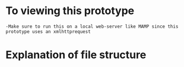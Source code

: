 # **To viewing this prototype**
	-Make sure to run this on a local web-server like MAMP since this prototype uses an xmlhttprequest

# Explanation of file structure